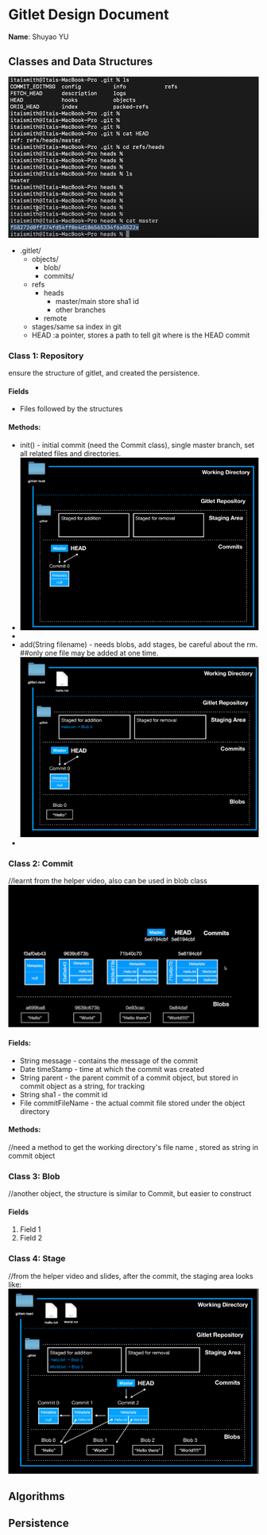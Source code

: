 # Gitlet Design Document

**Name**: Shuyao YU

## Classes and Data Structures
![img_1.png](img_1.png)
* .gitlet/
  - objects/
    - blob/
    - commits/
  - refs
    - heads
      - master/main  store sha1 id
      - other branches
    - remote
  - stages/same sa index in git
  - HEAD  :a pointer, stores a path to tell git where is the HEAD commit

### Class 1: Repository
ensure the structure of gitlet, and created the persistence.

#### Fields

* Files followed by the structures

#### Methods:
* init() - initial commit (need the Commit class), single master branch, set all related files and directories.
* ![img_3.png](img_3.png)
* 
* add(String filename) - needs blobs, add stages, be careful about the rm.  ##only one file may be added at one time.
![img_4.png](img_4.png)
* 


### Class 2: Commit 
//learnt from the helper video, also can be used in blob class
![img.png](img.png)

#### Fields:
* String message - contains the message of the commit
* Date timeStamp - time at which the commit was created
* String parent - the parent commit of a commit object, but stored in commit object as a string, for tracking
* String sha1 - the commit id
* File commitFileName - the actual commit file stored under the object directory


#### Methods:

//need a method to get the working directory's file name
, stored as string in commit object



### Class 3: Blob
//another object, the structure is similar to Commit, but 
easier to construct

#### Fields
1. Field 1
2. Field 2







### Class 4: Stage
//from the helper video and slides, after the commit, 
the staging area looks like:
![img_2.png](img_2.png)

## Algorithms

## Persistence

